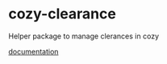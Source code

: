 cozy-clearance
=========

Helper package to manage clerances in cozy

[documentation](http://aenario.github.io/cozy-clearance/)

